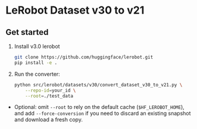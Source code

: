 # LeRobot Dataset v30 to v21

## Get started

1. Install v3.0 lerobot
    ```bash
    git clone https://github.com/huggingface/lerobot.git
    pip install -e .
    ```

2. Run the converter:
    ```bash
    python src/lerobot/datasets/v30/convert_dataset_v30_to_v21.py \
        --repo-id=your_id \
        --root=./test_data
    ```

- Optional: omit `--root` to rely on the default cache (`$HF_LEROBOT_HOME`), and add `--force-conversion` if you need to discard an existing snapshot and download a fresh copy.
